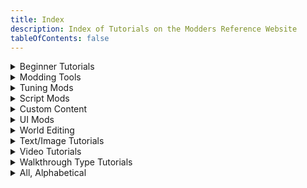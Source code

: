 ```yaml
---
title: Index
description: Index of Tutorials on the Modders Reference Website
tableOfContents: false
---
```


<details>

<summary>Beginner Tutorials</summary>

* [Custom Maps](../tutorials/custom-maps/), by Alistu a.k.a. Menaceman44
* [Fixing CC For New Occults](../tutorials/new-occult-fix), by Amethyst Lilac
* [Scumbumbo's XML Extractor](../tutorials/xml-extractor/), by Waffle
* [Scumbumbo's XML File Finder](../tutorials/xml-file-finder/), by Waffle
* [Links to Off-Site Tutorials](../tutorials/links-offsite-tutorials):
    * [Figuring Out Venue Stuff - Waffle Explains It All!](../tutorials/links-offsite-tutorials/#figuring-out-venue-stuff---waffle-explains-it-all-by-waffle), by Waffle
    * [How I made the "Sell to publication increases Entrepreneur Skill" mod](../tutorials/links-offsite-tutorials/#how-i-made-the-sell-to-publication-increases-entrepreneur-skill-mod-by-jimantha)

</details>

<details>

<summary>Modding Tools</summary>

* [Comparing Files with WinMerge](../tutorials/winmerge/), by Waffle
* [Creating an XML Compare File with WinMerge](../tutorials/creating-xml-compare), by Amethyst Lilac
* [Scumbumbo's XML Extractor](../tutorials/xml-extractor/), by Waffle
* [Scumbumbo's XML File Finder](../tutorials/xml-file-finder/), by Waffle
* [Links to Off-Site Tutorials](../tutorials/links-offsite-tutorials):
    * [Figuring Out Venue Stuff - Waffle Explains It All!](../tutorials/links-offsite-tutorials/#figuring-out-venue-stuff---waffle-explains-it-all-by-waffle), by Waffle
    * [Sims 4 Modding Debugging Tips](../tutorials/links-offsite-tutorials/#sims-4-debugging-tips-by-jimantha), by Jimantha

</details>

<details>

<summary>Tuning Mods</summary>

* [Modifying Sim Appearances](../tutorials/modifying-sim-appearances/), by FellowFur
* [Links to Off-Site Tutorials](../tutorials/links-offsite-tutorials):
    * [How I made the "Sell to publication increases Entrepreneur Skill" mod](../tutorials/links-offsite-tutorials/#how-i-made-the-sell-to-publication-increases-entrepreneur-skill-mod-by-jimantha), by Jimantha
    * [How to Stop Adults from Complaining About Prom on the Social Bunny App](../tutorials/links-offsite-tutorials/#how-to-stop-adults-from-complaining-about-prom-on-the-social-bunny-app-by-jimantha), by Jimantha
    * [Social Bunny Tweaks](../tutorials/links-offsite-tutorials/#social-bunny-tweaks-by-jimantha), by Jimantha

</details>

<details>

<summary>Script Mods</summary>

* [Modifying Sim Appearances](../tutorials/modifying-sim-appearances/), by FellowFur

</details>

<details>

<summary>Custom Content</summary>

<details>

<summary>CAS</summary>

* [Fixing CC For New Occults](../tutorials/new-occult-fix), by Amethyst Lilac

</details>

<details>

<summary>Build/Buy</summary>

</details>

</details>

<details>

<summary>UI Mods</summary>

* [Custom Maps](../tutorials/custom-maps/), by Alistu a.k.a. Menaceman44

</details>

<details>

<summary>World Editing</summary>

</details>

<details>

<summary>Text/Image Tutorials</summary>

* [Comparing Files with WinMerge](../tutorials/winmerge/), by Waffle
* [Creating an XML Compare File with WinMerge](../tutorials/creating-xml-compare), by Amethyst Lilac
* [Custom Maps](../tutorials/custom-maps/), by Alistu a.k.a. Menaceman44
* [Fixing CC For New Occults](../tutorials/new-occult-fix), by Amethyst Lilac
* [Modifying Sim Appearances](../tutorials/modifying-sim-appearances/), by FellowFur
* [Scumbumbo's XML Extractor](../tutorials/xml-extractor/), by Waffle
* [Scumbumbo's XML File Finder](../tutorials/xml-file-finder/), by Waffle
* [Links to Off-Site Tutorials](../tutorials/links-offsite-tutorials):
    * [How I made the "Sell to publication increases Entrepreneur Skill" mod](../tutorials/links-offsite-tutorials/#how-i-made-the-sell-to-publication-increases-entrepreneur-skill-mod-by-jimantha), by Jimantha
    * [How to Stop Adults from Complaining About Prom on the Social Bunny App](../tutorials/links-offsite-tutorials/#how-to-stop-adults-from-complaining-about-prom-on-the-social-bunny-app-by-jimantha), by Jimantha
    * [Sims 4 Debugging Tipps](../tutorials/links-offsite-tutorials/#sims-4-debugging-tips-by-jimantha)
    * [Social Bunny Tweaks](../tutorials/links-offsite-tutorials/#social-bunny-tweaks-by-jimantha), by Jimantha

</details>

<details>

<summary>Video Tutorials</summary>

* [Links to Off-Site Tutorials](../tutorials/links-offsite-tutorials):
    * [Figuring Out Venue Stuff - Waffle Explains It All!](../tutorials/links-offsite-tutorials/#figuring-out-venue-stuff---waffle-explains-it-all-by-waffle), by Waffle

</details>

<details>

<summary>Walkthrough Type Tutorials</summary>

May be stream of consciousness or about the thought process of modding

* [Links to Off-Site Tutorials](../tutorials/links-offsite-tutorials):
    * [Figuring Out Venue Stuff - Waffle Explains It All!](../tutorials/links-offsite-tutorials/#figuring-out-venue-stuff---waffle-explains-it-all-by-waffle), by Waffle
    * [How to Stop Adults from Complaining About Prom on the Social Bunny App](../tutorials/links-offsite-tutorials/#how-to-stop-adults-from-complaining-about-prom-on-the-social-bunny-app-by-jimantha), by Jimantha
    * [Social Bunny Tweaks](../tutorials/links-offsite-tutorials/#social-bunny-tweaks-by-jimantha), by Jimantha


</details>

<details>

<summary>All, Alphabetical</summary>

* [Comparing Files with WinMerge](../tutorials/winmerge/), by Waffle
* [Creating an XML Compare File with WinMerge](../tutorials/creating-xml-compare), by Amethyst Lilac
* [Custom Maps](../tutorials/custom-maps/), by Alistu a.k.a. Menaceman44
* [Fixing CC For New Occults](../tutorials/new-occult-fix), by Amethyst Lilac
* [Modifying Sim Appearances](../tutorials/modifying-sim-appearances/), by FellowFur
* [Scumbumbo's XML Extractor](../tutorials/xml-extractor/), by Waffle
* [Scumbumbo's XML File Finder](../tutorials/xml-file-finder/), by Waffle
* [Links to Off-Site Tutorials](../tutorials/links-offsite-tutorials):
    * [Figuring Out Venue Stuff - Waffle Explains It All!](../tutorials/links-offsite-tutorials/#figuring-out-venue-stuff---waffle-explains-it-all-by-waffle), by Waffle
    * [How I made the "Sell to publication increases Entrepreneur Skill" mod](../tutorials/links-offsite-tutorials/#how-i-made-the-sell-to-publication-increases-entrepreneur-skill-mod-by-jimantha), by Jimantha
    * [How to Stop Adults from Complaining About Prom on the Social Bunny App](../tutorials/links-offsite-tutorials/#how-to-stop-adults-from-complaining-about-prom-on-the-social-bunny-app-by-jimantha), by Jimantha
    * [Sims 4 Debugging Tipps](../tutorials/links-offsite-tutorials/#sims-4-debugging-tips-by-jimantha)
    * [Social Bunny Tweaks](../tutorials/links-offsite-tutorials/#social-bunny-tweaks-by-jimantha), by Jimantha

</details>
